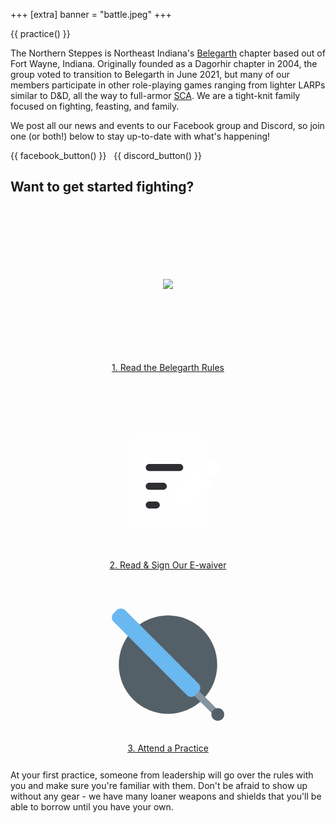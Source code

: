 +++
[extra]
banner = "battle.jpeg"
+++

<style>
.cards {
    display: grid;
    /* align-items: center; */
    grid-template-columns: repeat(auto-fit, minmax(310px, 1fr));
    grid-template-rows: repeat(auto-fit, minmax(300px, 1fr));
    grid-gap: 1rem;
    /* grid-auto-flow: dense; */
    margin-bottom: 1rem;
    align-items: flex-start;
}
.card {
    /* max-width: 310px; */
    border-radius: 10px;
    overflow: hidden;
    background: var(--entry);
    padding: 0px 10px 10px 10px;
    text-align: center;
}
.card:hover {
    background: var(--code-bg);
}
.card a {
    display: block;
    height: 100%;
    box-shadow: none;
}
.card .image {
    height: 250px;
    width: 100%;
    display: grid;
    align-items: center;
}
.card .image img, .card .image svg {
    margin: 0px auto;
}
</style>

{{ practice() }}

The Northern Steppes is Northeast Indiana's [Belegarth](https://www.belegarth.com/) chapter based out of Fort Wayne, Indiana. Originally founded as a Dagorhir chapter in 2004, the group voted to transition to Belegarth in June 2021, but many of our members participate in other role-playing games ranging from lighter LARPs similar to D&D, all the way to full-armor [SCA](https://www.sca.org/). We are a tight-knit family focused on fighting, feasting, and family.

We post all our news and events to our Facebook group and Discord, so join one (or both!) below to stay up-to-date with what's happening!

{{ facebook_button() }}
&nbsp;
{{ discord_button() }}

## Want to get started fighting? 

<div class="cards">

<div class="card">
    <a href="https://www.belegarth.com/rules">
    <div class="image">
    <img src="/bmcs.png" />
    </div>
    1. Read the Belegarth Rules
    </a>
</div>

<div class="card">
    <a href="https://docs.google.com/forms/d/e/1FAIpQLSeWSaM0wGwSxCuOdeSFKaWaOsjjS5p2sHvx0W6BcuVlEKFBHg/viewform">
    <div class="image">
    <svg xmlns="http://www.w3.org/2000/svg" width="180px" height="180px" viewBox="0 0 24 24" fill="none">
<path opacity="0.5" d="M3 10C3 6.22876 3 4.34315 4.17157 3.17157C5.34315 2 7.22876 2 11 2H13C16.7712 2 18.6569 2 19.8284 3.17157C21 4.34315 21 6.22876 21 10V14C21 17.7712 21 19.6569 19.8284 20.8284C18.6569 22 16.7712 22 13 22H11C7.22876 22 5.34315 22 4.17157 20.8284C3 19.6569 3 17.7712 3 14V10Z" fill="#fff"/>
<path d="M16.5189 16.5013C16.6939 16.3648 16.8526 16.2061 17.1701 15.8886L21.1275 11.9312C21.2231 11.8356 21.1793 11.6708 21.0515 11.6264C20.5844 11.4644 19.9767 11.1601 19.4083 10.5917C18.8399 10.0233 18.5356 9.41561 18.3736 8.94849C18.3292 8.82066 18.1644 8.77687 18.0688 8.87254L14.1114 12.8299C13.7939 13.1474 13.6352 13.3061 13.4987 13.4811C13.3377 13.6876 13.1996 13.9109 13.087 14.1473C12.9915 14.3476 12.9205 14.5606 12.7786 14.9865L12.5951 15.5368L12.3034 16.4118L12.0299 17.2323C11.9601 17.4419 12.0146 17.6729 12.1708 17.8292C12.3271 17.9854 12.5581 18.0399 12.7677 17.9701L13.5882 17.6966L14.4632 17.4049L15.0135 17.2214L15.0136 17.2214C15.4394 17.0795 15.6524 17.0085 15.8527 16.913C16.0891 16.8004 16.3124 16.6623 16.5189 16.5013Z" fill="#fff"/>
<path d="M22.3665 10.6922C23.2112 9.84754 23.2112 8.47812 22.3665 7.63348C21.5219 6.78884 20.1525 6.78884 19.3078 7.63348L19.1806 7.76071C19.0578 7.88348 19.0022 8.05496 19.0329 8.22586C19.0522 8.33336 19.0879 8.49053 19.153 8.67807C19.2831 9.05314 19.5288 9.54549 19.9917 10.0083C20.4545 10.4712 20.9469 10.7169 21.3219 10.847C21.5095 10.9121 21.6666 10.9478 21.7741 10.9671C21.945 10.9978 22.1165 10.9422 22.2393 10.8194L22.3665 10.6922Z" fill="#fff"/>
<path fill-rule="evenodd" clip-rule="evenodd" d="M7.25 9C7.25 8.58579 7.58579 8.25 8 8.25H14.5C14.9142 8.25 15.25 8.58579 15.25 9C15.25 9.41421 14.9142 9.75 14.5 9.75H8C7.58579 9.75 7.25 9.41421 7.25 9ZM7.25 13C7.25 12.5858 7.58579 12.25 8 12.25H11C11.4142 12.25 11.75 12.5858 11.75 13C11.75 13.4142 11.4142 13.75 11 13.75H8C7.58579 13.75 7.25 13.4142 7.25 13ZM7.25 17C7.25 16.5858 7.58579 16.25 8 16.25H9.5C9.91421 16.25 10.25 16.5858 10.25 17C10.25 17.4142 9.91421 17.75 9.5 17.75H8C7.58579 17.75 7.25 17.4142 7.25 17Z" fill="#2e2e33"/>
</svg>
    </div>
    2. Read & Sign Our E-waiver
    </a>
</div>

<div class="card">
    <a href="/practice/">
    <div class="image">
    <svg width="180px" height="180px" viewBox="0 0 128 128" version="1.1" xmlns="http://www.w3.org/2000/svg" xmlns:xlink="http://www.w3.org/1999/xlink" xml:space="preserve" xmlns:serif="http://www.serif.com/" style="fill-rule:evenodd;clip-rule:evenodd;stroke-linejoin:round;stroke-miterlimit:2;">
    <g transform="matrix(1,0,0,1,-142.251,-448)">
        <g id="blue_shield" transform="matrix(1,0,0,1,142.251,448)">
            <rect x="0" y="0" width="128" height="128" style="fill:none;"/>
            <clipPath id="_clip1">
                <rect x="0" y="0" width="128" height="128"/>
            </clipPath>
            <g clip-path="url(#_clip1)">
                <g transform="matrix(1.12864,0,0,1.12864,-190.08,-188.093)">
                    <circle cx="225.12" cy="223.359" r="49.617" style="fill:rgb(84,96,103);"/>
                </g>
                <g transform="matrix(1.33032,0,0,1.32666,74.351,74.3737)">
                    <path d="M29.185,33.279C30.351,34.445 32.207,34.5 33.306,33.4C34.406,32.3 34.351,30.445 33.185,29.279L9.921,6.014C8.754,4.847 6.899,4.792 5.8,5.893C4.699,6.993 4.754,8.848 5.921,10.014L29.185,33.279Z" style="fill:rgb(133,148,159);fill-rule:nonzero;"/>
                </g>
                <g transform="matrix(0.653568,-0.653568,2.16516,2.16516,-195.85,19.7674)">
                    <path d="M175.023,44.724C175.023,43.461 171.632,42.438 167.449,42.438L162.459,42.438C158.276,42.438 154.886,43.461 154.886,44.724C154.886,52.181 154.886,75.746 154.886,83.204C154.886,84.466 158.276,85.49 162.459,85.49L167.449,85.49C171.632,85.49 175.023,84.466 175.023,83.204C175.023,75.746 175.023,52.181 175.023,44.724Z" style="fill:rgb(105,184,239);"/>
                </g>
                <g transform="matrix(1.03801,0,0,1.03801,-157.454,-5.41466)">
                    <circle cx="267.945" cy="121.474" r="7.055" style="fill:rgb(84,96,103);"/>
                </g>
            </g>
        </g>
    </g>
</svg>
    </div>
    3. Attend a Practice
    </a>
</div>

</div>

At your first practice, someone from leadership will go over the rules with you and make sure you're familiar with them. Don't be afraid to show up without any gear - we have many loaner weapons and shields that you'll be able to borrow until you have your own. 

<!--
{% photo(url="2017-group-photo.jpg") %}
The Northern Steppes at War! 2017, photo credit [Silverleaf Photography](https://www.instagram.com/silverleaf_photos/)
{% end %}
-->

